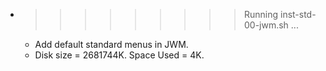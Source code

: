 * >>>>>>>>> Running inst-std-00-jwm.sh ...
  * Add default standard menus in JWM.
  * Disk size = 2681744K. Space Used = 4K.

